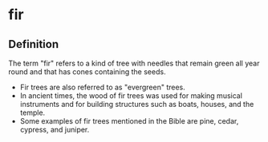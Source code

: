# fir

## Definition

The term "fir" refers to a kind of tree with needles that remain green all year round and that has cones containing the seeds.

* Fir trees are also referred to as "evergreen" trees.
* In ancient times, the wood of fir trees was used for making musical instruments and for building structures such as boats, houses, and the temple.
* Some examples of fir trees mentioned in the Bible are pine, cedar, cypress, and juniper.